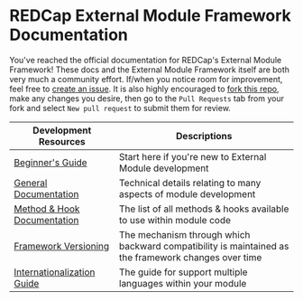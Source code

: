 # REDCap External Module Framework Documentation
You've reached the official documentation for REDCap's External Module Framework!  These docs and the External Module Framework itself are both very much a community effort. If/when you notice room for improvement, feel free to [create an issue](https://github.com/vanderbilt-redcap/external-module-framework-docs/issues/new).  It is also highly encouraged to [fork this repo](https://github.com/vanderbilt-redcap/external-module-framework-docs/fork), make any changes you desire, then go to the `Pull Requests` tab from your fork and select `New pull request` to submit them for review.

Development Resources | Descriptions
-|-
[Beginner's Guide](guide.md) | Start here if you're new to External Module development
[General Documentation](general.md) | Technical details relating to many aspects of module development
[Method & Hook Documentation](methods/README.md) | The list of all methods & hooks available to use within module code
[Framework Versioning](versions/README.md) | The mechanism through which backward compatibility is maintained as the framework changes over time
[Internationalization Guide](i18n-guide.md) | The guide for support multiple languages within your module
